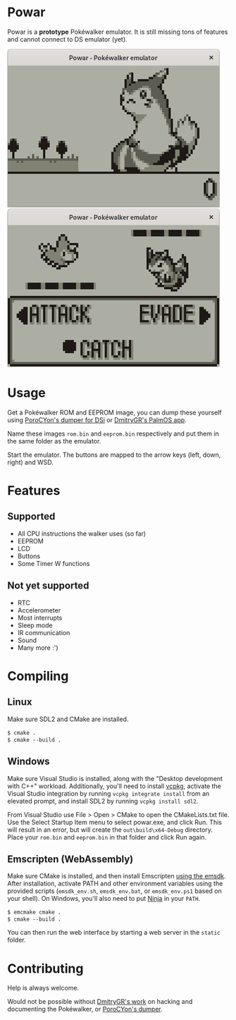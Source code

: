 # Powar

Powar is a **prototype** Pokéwalker emulator. It is still missing tons of features and cannot connect to DS emulator (yet).

![Pokéwalker home screen](/pics/home.png)
![Pokéwalker battle screen](/pics/battle.png)

# Usage

Get a Pokéwalker ROM and EEPROM image, you can dump these yourself using [PoroCYon's dumper for DSi](https://git.titandemo.org/PoroCYon/pokewalker-rom-dumper) or
[DmitryGR's PalmOS app](https://dmitry.gr/?r=05.Projects&proj=28.%20pokewalker#_TOC_377b8050cfd1e60865685a4ca39bc4c0).

Name these images `rom.bin` and `eeprom.bin` respectively and put them in the same folder as the emulator.

Start the emulator. The buttons are mapped to the arrow keys (left, down, right) and WSD.

# Features

## Supported

- All CPU instructions the walker uses (so far)
- EEPROM
- LCD
- Buttons
- Some Timer W functions

## Not yet supported

- RTC
- Accelerometer
- Most interrupts
- Sleep mode
- IR communication
- Sound
- Many more :')

# Compiling

## Linux

Make sure SDL2 and CMake are installed.

```
$ cmake .
$ cmake --build .
```

## Windows

Make sure Visual Studio is installed, along with the "Desktop development with C++" workload. Additionally, you'll need to install [vcpkg](https://vcpkg.io/en/getting-started.html), activate the Visual Studio integration by running `vcpkg integrate install` from an elevated prompt, and install SDL2 by running `vcpkg install sdl2`.

From Visual Studio use File > Open > CMake to open the CMakeLists.txt file. Use the Select Startup Item menu to select powar.exe, and click Run. This will result in an error, but will create the `out\build\x64-Debug` directory. Place your `rom.bin` and `eeprom.bin` in that folder and click Run again.

## Emscripten (WebAssembly)

Make sure CMake is installed, and then install Emscripten [using the emsdk](https://emscripten.org/docs/getting_started/downloads.html). After installation, activate PATH and other environment variables using the provided scripts (`emsdk_env.sh`, `emsdk_env.bat`, or `emsdk_env.ps1` based on your shell). On Windows, you'll also need to put [Ninja](https://ninja-build.org/) in your `PATH`.

```
$ emcmake cmake .
$ cmake --build .
```

You can then run the web interface by starting a web server in the `static` folder.

# Contributing

Help is always welcome.

Would not be possible without [DmitryGR's work](https://dmitry.gr/?r=05.Projects&proj=28.%20pokewalker) on hacking and documenting the Pokéwalker, or [PoroCYon's dumper](https://git.titandemo.org/PoroCYon/pokewalker-rom-dumper).
